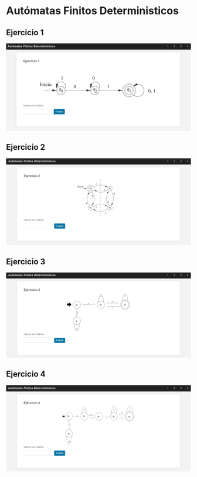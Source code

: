 # Autómatas Finitos Deterministicos

## Ejercicio 1

![ejercicio1](img/ej1.PNG)

## Ejercicio 2

![ejercicio2](img/ej2.PNG)

## Ejercicio 3

![ejercicio3](img/ej3.PNG)

## Ejercicio 4

![ejercicio4](img/ej4.PNG)
